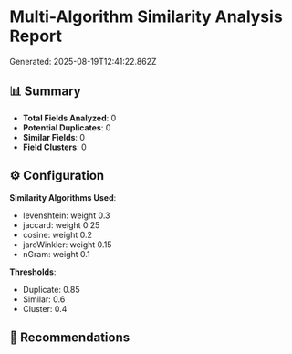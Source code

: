 # Multi-Algorithm Similarity Analysis Report

Generated: 2025-08-19T12:41:22.862Z

## 📊 Summary

- **Total Fields Analyzed**: 0
- **Potential Duplicates**: 0
- **Similar Fields**: 0
- **Field Clusters**: 0

## ⚙️ Configuration

**Similarity Algorithms Used**:
- levenshtein: weight 0.3
- jaccard: weight 0.25
- cosine: weight 0.2
- jaroWinkler: weight 0.15
- nGram: weight 0.1

**Thresholds**:
- Duplicate: 0.85
- Similar: 0.6
- Cluster: 0.4

## 🎯 Recommendations

